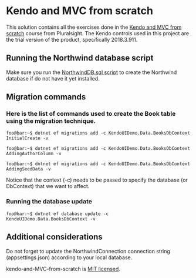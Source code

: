 # Kendo and MVC from scratch
This solution contains all the exercises done in the [Kendo and MVC from scratch](https://app.pluralsight.com/player?course=kendo-mvc-from-scratch&author=jesse-liberty&name=kendo-mvc-fs-m5&clip=5&mode=live) course from Pluralsight.
The Kendo controls used in this project are the trial version of the product, specifically 2018.3.911.

## Running the Northwind database script
Make sure you run the [NorthwindDB.sql script](https://github.com/jgabrielgv/kendo-and-MVC-from-scratch/blob/master/Scripts/SQL%20Server%20NorthwindDB.sql) to create the Northwind database if do not have it yet installed.

## Migration commands
### Here is the list of commands used to create the Book table using the migration technique.
```console
foo@bar:~$ dotnet ef migrations add -c KendoUIDemo.Data.BooksDbContext InitialCreate -v
```
```console
foo@bar:~$ dotnet ef migrations add -c KendoUIDemo.Data.BooksDbContext AddingAuthorColumn -v
```
```console
foo@bar:~$ dotnet ef migrations add -c KendoUIDemo.Data.BooksDbContext AddingSeedData -v
```

Notice that the context (-c) needs to be passed to specify the database (or DbContext) that we want to affect.

### Running the database update
```console
foo@bar:~$ dotnet ef database update -c KendoUIDemo.Data.BooksDbContext -v
```

## Additional considerations
Do not forget to update the NorthwindConnection connection string (appsettings.json) according to your local database.

kendo-and-MVC-from-scratch  is [MIT licensed](./LICENSE).